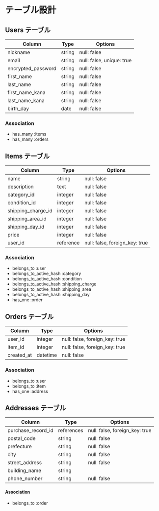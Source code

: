 
# テーブル設計

## Users テーブル

| Column             | Type   | Options                   |
| ------------------ | ------ |-------------------------- |
| nickname           | string | null: false               |
| email              | string | null: false, unique: true |
| encrypted_password | string | null: false               |
| first_name         | string | null: false               |
| last_name          | string | null: false               |
| first_name_kana    | string | null: false               |
| last_name_kana     | string | null: false               |
| birth_day          | date   | null: false               |

### Association

- has_many :items
- has_many :orders


## Items テーブル

| Column             | Type      | Options                        |
| ------------------ | --------- |------------------------------- |
| name               | string    | null: false                    |
| description        | text      | null: false                    |
| category_id        | integer   | null: false                    |
| condition_id       | integer   | null: false                    |
| shipping_charge_id | integer   | null: false                    |
| shipping_area_id   | integer   | null: false                    |
| shipping_day_id    | integer   | null: false                    |
| price              | integer   | null: false                    |
| user_id            | reference | null: false, foreign_key: true |

### Association

- belongs_to :user
- belongs_to_active_hash :category
- belongs_to_active_hash :condition
- belongs_to_active_hash :shipping_charge
- belongs_to_active_hash :shipping_area
- belongs_to_active_hash :shipping_day
- has_one :order


## Orders テーブル

| Column     | Type     | Options                        |
|------------|----------|------------------------------- |
| user_id    | integer  | null: false, foreign_key: true |
| item_id    | integer  | null: false, foreign_key: true |
| created_at | datetime | null: false                    |

### Association

- belongs_to :user
- belongs_to :item
- has_one    :address


## Addresses テーブル

| Column             | Type       | Options                        |
|--------------------|------------|--------------------------------|
| purchase_record_id | references | null: false, foreign_key: true |
| postal_code        | string     | null: false                    |
| prefecture         | string     | null: false                    |
| city               | string     | null: false                    |
| street_address     | string     | null: false                    |
| building_name      | string     |                                |
| phone_number       | string     | null: false                    |

#### Association
- belongs_to :order